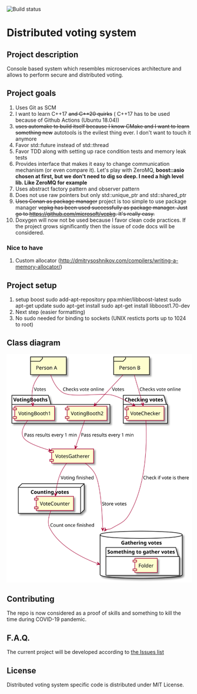 ![Build status](https://github.com/AeolusTech/Distributed-voting-system/workflows/CI/badge.svg)



**Distributed voting system**
=============================

Project description
-------------------
Console based system which resembles microservices architecture and allows to perform secure and distributed voting.

Project goals
-------------

1. Uses Git as SCM
2. I want to learn C++17 ~~and C++20 quirks~~ ( C++17 has to be used because of Github Actions (Ubuntu 18.04))
3. ~~uses automake to build itself because I know CMake and I want to learn something new~~ autotools is the evilest thing ever. I don't want to touch it anymore
4. Favor std::future instead of std::thread
5. Favor TDD along with setting up race condition tests and memory leak tests
6. Provides interface that makes it easy to change communication mechanism (or even compare it). Let's play with ZeroMQ, **boost::asio chosen at first, but we don't need to dig so deep. I need a high level lib. Like ZeroMQ for example**
7. Uses abstract factory pattern and observer pattern
8. Does not use raw pointers but only std::unique_ptr and std::shared_ptr
9. ~~Uses Conan as package manager~~ project is too simple to use package manager ~~vcpkg has been used successfully as package manager. Just go to https://github.com/microsoft/vcpkg. It's really easy.~~
10. Doxygen will now not be used because I favor clean code practices. If the project grows significantly then the issue of code docs will be considered.



### Nice to have
1. Custom allocator (http://dmitrysoshnikov.com/compilers/writing-a-memory-allocator/)



Project setup
-------------

1. setup boost
sudo add-apt-repository ppa:mhier/libboost-latest
sudo apt-get update
sudo apt-get install
sudo apt-get install libboost1.70-dev
2. Next step (easier formatting)
3. No sudo needed for binding to sockets (UNIX resticts ports up to 1024 to root)

Class diagram
-------------
![General diagram](docs/architecture.svg)


Contributing
------------

The repo is now considered as a proof of skills and something to kill the time during COVID-19 pandemic.

F.A.Q.
------

The current project will be developed according to [the Issues list](https://github.com/AeolusTech/Distributed-voting-system/issues)

License
-------

Distributed voting system specific code is distributed under MIT License.
